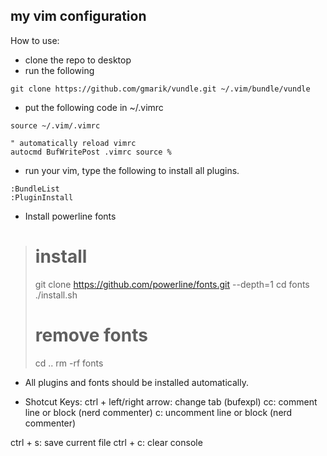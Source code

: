 ## my vim configuration

How to use:
* clone the repo to desktop
* run the following
```
git clone https://github.com/gmarik/vundle.git ~/.vim/bundle/vundle
```
* put the following code in ~/.vimrc
```
source ~/.vim/.vimrc

" automatically reload vimrc
autocmd BufWritePost .vimrc source %
```
* run your vim, type the following to install all plugins.
```
:BundleList
:PluginInstall
```

* Install powerline fonts
> # install
> git clone https://github.com/powerline/fonts.git --depth=1
> cd fonts
> ./install.sh
> # remove fonts
> cd ..
> rm -rf fonts

* All plugins and fonts should be installed automatically.

* Shotcut Keys:
ctrl + left/right arrow: change tab (bufexpl)
<leader>cc: comment line or block (nerd commenter)
<leader>c<space>: uncomment line or block (nerd commenter)




ctrl + s: save current file
ctrl + c: clear console

